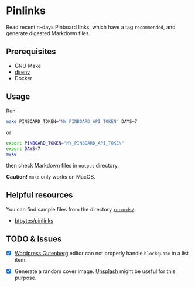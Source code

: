 # Pinlinks

Read recent n-days Pinboard links, which have a tag `recommended`, and generate digested Markdown files.

## Prerequisites

- GNU Make
- [direnv](https://direnv.net/)
- Docker

## Usage

Run 

``` bash
make PINBOARD_TOKEN="MY_PINBOARD_API_TOKEN" DAYS=7
```

or 

``` bash
export PINBOARD_TOKEN="MY_PINBOARD_API_TOKEN"
export DAYS=7
make
```

then check Markdown files in `output` directory.

**Caution!** `make` only works on MacOS. 

## Helpful resources

You can find sample files from the directory [`records/`](records).

- [btbytes/pinlinks](https://github.com/btbytes/pinlinks)

## TODO & Issues

- [x] [Wordpress Gutenberg](https://wordpress.org/gutenberg/) editor can not properly handle `blockquote` in a list item.
- [x] Generate a random cover image. [Unsplash](http://unsplash.com/) might be useful for this purpose.

